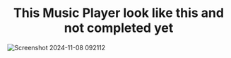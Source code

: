 <div>
  <h1 align="center" padding="40px" margin="40px">
    This Music Player look like this and not completed yet
  </h1>
</div>

![Screenshot 2024-11-08 092112](https://github.com/user-attachments/assets/8099a3c3-cf28-4a4d-865e-f12da46afb60)
